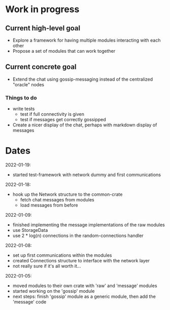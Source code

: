 # Work in progress

## Current high-level goal

- Explore a framework for having multiple modules interacting with each other
- Propose a set of modules that can work together

## Current concrete goal

- Extend the chat using gossip-messaging instead of the centralized "oracle" nodes

### Things to do

- write tests
  - test if full connectivity is given
  - test if messages get correctly gossipped
- Create a nicer display of the chat, perhaps with markdown display of messages

# Dates

2022-01-19:
- started test-framework with network dummy and first communications

2022-01-18:
- hook up the Network structure to the common-crate
  - fetch chat messages from modules
  - load messages from before

2022-01-09:
- finished implementing the message implementations of the raw modules
- use StorageData
- use 2 * log(n) connections in the random-connections handler

2022-01-08:
- set up first communications within the modules
- created Connections structure to interface with the network layer
- not really sure if it's all worth it...

2022-01-05:
- moved modules to their own crate with 'raw' and 'message' modules
- started working on the 'gossip' module
- next steps: finish 'gossip' module as a generic module, then add the 'message' code
